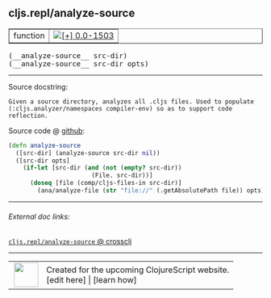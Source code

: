 ## cljs.repl/analyze-source



 <table border="1">
<tr>
<td>function</td>
<td><a href="https://github.com/cljsinfo/cljs-api-docs/tree/0.0-1503"><img valign="middle" alt="[+] 0.0-1503" title="Added in 0.0-1503" src="https://img.shields.io/badge/+-0.0--1503-lightgrey.svg"></a> </td>
</tr>
</table>


 <samp>
(__analyze-source__ src-dir)<br>
</samp>
 <samp>
(__analyze-source__ src-dir opts)<br>
</samp>

---





Source docstring:

```
Given a source directory, analyzes all .cljs files. Used to populate
(:cljs.analyzer/namespaces compiler-env) so as to support code reflection.
```


Source code @ [github](https://github.com/clojure/clojurescript/blob/r1.7.145/src/main/clojure/cljs/repl.cljc#L718-L726):

```clj
(defn analyze-source
  ([src-dir] (analyze-source src-dir nil))
  ([src-dir opts]
    (if-let [src-dir (and (not (empty? src-dir))
                       (File. src-dir))]
      (doseq [file (comp/cljs-files-in src-dir)]
        (ana/analyze-file (str "file://" (.getAbsolutePath file)) opts)))))
```

<!--
Repo - tag - source tree - lines:

 <pre>
clojurescript @ r1.7.145
└── src
    └── main
        └── clojure
            └── cljs
                └── <ins>[repl.cljc:718-726](https://github.com/clojure/clojurescript/blob/r1.7.145/src/main/clojure/cljs/repl.cljc#L718-L726)</ins>
</pre>

-->

---



###### External doc links:

[`cljs.repl/analyze-source` @ crossclj](http://crossclj.info/fun/cljs.repl/analyze-source.html)<br>

---

 <table>
<tr><td>
<img valign="middle" align="right" width="48px" src="http://i.imgur.com/Hi20huC.png">
</td><td>
Created for the upcoming ClojureScript website.<br>
[edit here] | [learn how]
</td></tr></table>

[edit here]:https://github.com/cljsinfo/cljs-api-docs/blob/master/cljsdoc/cljs.repl/analyze-source.cljsdoc
[learn how]:https://github.com/cljsinfo/cljs-api-docs/wiki/cljsdoc-files

<!--

This information was too distracting to show to readers, but I'll leave it
commented here since it is helpful to:

- pretty-print the data used to generate this document
- and show how to retrieve that data



The API data for this symbol:

```clj
{:ns "cljs.repl",
 :name "analyze-source",
 :signature ["[src-dir]" "[src-dir opts]"],
 :history [["+" "0.0-1503"]],
 :type "function",
 :full-name-encode "cljs.repl/analyze-source",
 :source {:code "(defn analyze-source\n  ([src-dir] (analyze-source src-dir nil))\n  ([src-dir opts]\n    (if-let [src-dir (and (not (empty? src-dir))\n                       (File. src-dir))]\n      (doseq [file (comp/cljs-files-in src-dir)]\n        (ana/analyze-file (str \"file://\" (.getAbsolutePath file)) opts)))))",
          :title "Source code",
          :repo "clojurescript",
          :tag "r1.7.145",
          :filename "src/main/clojure/cljs/repl.cljc",
          :lines [718 726]},
 :full-name "cljs.repl/analyze-source",
 :docstring "Given a source directory, analyzes all .cljs files. Used to populate\n(:cljs.analyzer/namespaces compiler-env) so as to support code reflection."}

```

Retrieve the API data for this symbol:

```clj
;; from Clojure REPL
(require '[clojure.edn :as edn])
(-> (slurp "https://raw.githubusercontent.com/cljsinfo/cljs-api-docs/catalog/cljs-api.edn")
    (edn/read-string)
    (get-in [:symbols "cljs.repl/analyze-source"]))
```

-->

